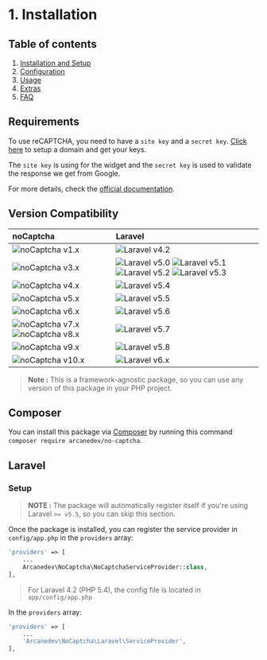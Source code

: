 # 1. Installation

## Table of contents

  1. [Installation and Setup](1-Installation-and-Setup.md)
  2. [Configuration](2-Configuration.md)
  3. [Usage](3-Usage.md)
  4. [Extras](4-Extras.md)
  5. [FAQ](5-FAQ.md)

## Requirements

To use reCAPTCHA, you need to have a `site key` and a `secret key`. [Click here](https://www.google.com/recaptcha/admin) to setup a domain and get your keys.

The `site key` is using for the widget and the `secret key` is used to validate the response we get from Google.

For more details, check the [official documentation](https://developers.google.com/recaptcha/).

## Version Compatibility

| noCaptcha                                                           | Laravel                                                                                                             |
|:--------------------------------------------------------------------|:--------------------------------------------------------------------------------------------------------------------|
| ![noCaptcha v1.x][no_captcha_1_x]                                   | ![Laravel v4.2][laravel_4_2]                                                                                        |
| ![noCaptcha v3.x][no_captcha_3_x]                                   | ![Laravel v5.0][laravel_5_0] ![Laravel v5.1][laravel_5_1] ![Laravel v5.2][laravel_5_2] ![Laravel v5.3][laravel_5_3] |
| ![noCaptcha v4.x][no_captcha_4_x]                                   | ![Laravel v5.4][laravel_5_4]                                                                                        |
| ![noCaptcha v5.x][no_captcha_5_x]                                   | ![Laravel v5.5][laravel_5_5]                                                                                        |
| ![noCaptcha v6.x][no_captcha_6_x]                                   | ![Laravel v5.6][laravel_5_6]                                                                                        |
| ![noCaptcha v7.x][no_captcha_7_x] ![noCaptcha v8.x][no_captcha_8_x] | ![Laravel v5.7][laravel_5_7]                                                                                        |
| ![noCaptcha v9.x][no_captcha_9_x]                                   | ![Laravel v5.8][laravel_5_8]                                                                                        |
| ![noCaptcha v10.x][no_captcha_10_x]                                 | ![Laravel v6.x][laravel_6_x]                                                                                        |

> **Note :** This is a framework-agnostic package, so you can use any version of this package in your PHP project.

[laravel_4_2]:    https://img.shields.io/badge/v4.2-supported-brightgreen.svg?style=flat-square "Laravel v4.2"
[laravel_5_0]:    https://img.shields.io/badge/v5.0-supported-brightgreen.svg?style=flat-square "Laravel v5.0"
[laravel_5_1]:    https://img.shields.io/badge/v5.1-supported-brightgreen.svg?style=flat-square "Laravel v5.1"
[laravel_5_2]:    https://img.shields.io/badge/v5.2-supported-brightgreen.svg?style=flat-square "Laravel v5.2"
[laravel_5_3]:    https://img.shields.io/badge/v5.3-supported-brightgreen.svg?style=flat-square "Laravel v5.3"
[laravel_5_4]:    https://img.shields.io/badge/v5.4-supported-brightgreen.svg?style=flat-square "Laravel v5.4"
[laravel_5_5]:    https://img.shields.io/badge/v5.5-supported-brightgreen.svg?style=flat-square "Laravel v5.5"
[laravel_5_6]:    https://img.shields.io/badge/v5.6-supported-brightgreen.svg?style=flat-square "Laravel v5.6"
[laravel_5_7]:    https://img.shields.io/badge/v5.7-supported-brightgreen.svg?style=flat-square "Laravel v5.7"
[laravel_5_8]:    https://img.shields.io/badge/v5.8-supported-brightgreen.svg?style=flat-square "Laravel v5.8"
[laravel_6_x]:    https://img.shields.io/badge/v6.x-supported-brightgreen.svg?style=flat-square "Laravel v6.x"

[no_captcha_1_x]: https://img.shields.io/badge/version-1.x-blue.svg?style=flat-square "noCaptcha v1.x"
[no_captcha_3_x]: https://img.shields.io/badge/version-3.x-blue.svg?style=flat-square "noCaptcha v3.x"
[no_captcha_4_x]: https://img.shields.io/badge/version-4.x-blue.svg?style=flat-square "noCaptcha v4.x"
[no_captcha_5_x]: https://img.shields.io/badge/version-5.x-blue.svg?style=flat-square "noCaptcha v5.x"
[no_captcha_6_x]: https://img.shields.io/badge/version-6.x-blue.svg?style=flat-square "noCaptcha v6.x"
[no_captcha_7_x]: https://img.shields.io/badge/version-7.x-blue.svg?style=flat-square "noCaptcha v7.x"
[no_captcha_8_x]: https://img.shields.io/badge/version-8.x-blue.svg?style=flat-square "noCaptcha v8.x"
[no_captcha_9_x]: https://img.shields.io/badge/version-9.x-blue.svg?style=flat-square "noCaptcha v9.x"
[no_captcha_10_x]: https://img.shields.io/badge/version-10.x-blue.svg?style=flat-square "noCaptcha v10.x"

## Composer

You can install this package via [Composer](http://getcomposer.org/) by running this command `composer require arcanedev/no-captcha`.

## Laravel

### Setup

> **NOTE :** The package will automatically register itself if you're using Laravel `>= v5.5`, so you can skip this section.

Once the package is installed, you can register the service provider in `config/app.php` in the `providers` array:

```php
'providers' => [
    ...
    Arcanedev\NoCaptcha\NoCaptchaServiceProvider::class,
],
```

> For Laravel 4.2 (PHP 5.4), the config file is located in `app/config/app.php`

In the `providers` array:

```php
'providers' => [
    ...
    'Arcanedev\NoCaptcha\Laravel\ServiceProvider',
],
```
